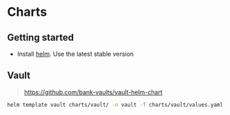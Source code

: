 # Charts

## Getting started

- Install [helm](https://helm.sh/docs/intro/install/). Use the latest stable version

## Vault

> https://github.com/bank-vaults/vault-helm-chart

```sh
helm template vault charts/vault/ -n vault -f charts/vault/values.yaml >  vault.yaml
```
